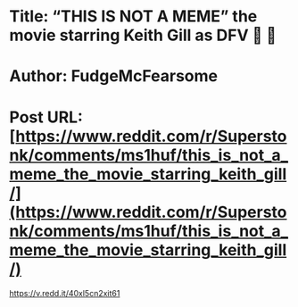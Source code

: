 # Title: “THIS IS NOT A MEME” the movie starring Keith Gill as DFV 🎥 🦍
# Author: FudgeMcFearsome
# Post URL: [https://www.reddit.com/r/Superstonk/comments/ms1huf/this_is_not_a_meme_the_movie_starring_keith_gill/](https://www.reddit.com/r/Superstonk/comments/ms1huf/this_is_not_a_meme_the_movie_starring_keith_gill/)


https://v.redd.it/40xl5cn2xit61